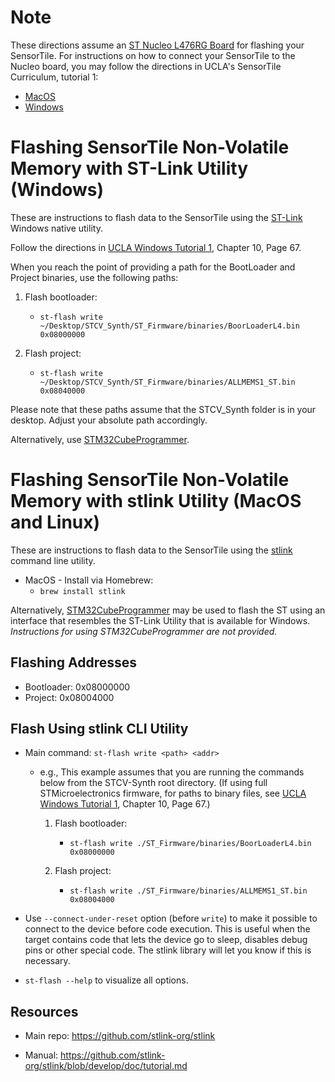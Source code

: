 # Note

These directions assume an [ST Nucleo L476RG Board](https://www.st.com/en/evaluation-tools/nucleo-l476rg.html) for flashing your SensorTile. For instructions on how to connect your SensorTile to the Nucleo board, you may follow the directions in UCLA's SensorTile Curriculum, tutorial 1:

* [MacOS](https://drive.google.com/file/d/1v540B7Kj-gJ9Px35lsvecWksL4ZKAPr_/view)
* [Windows](https://drive.google.com/file/d/1bh39QMUHsFQ8bXTbingEP0JvlwMTbXq4/view)


# Flashing SensorTile Non-Volatile Memory with ST-Link Utility (Windows)

These are instructions to flash data to the SensorTile using the [ST-Link](https://www.st.com/en/development-tools/stsw-link004.html) Windows native utility.

Follow the directions in [UCLA Windows Tutorial 1](https://drive.google.com/file/d/1bh39QMUHsFQ8bXTbingEP0JvlwMTbXq4/view), Chapter 10, Page 67.

When you reach the point of providing a path for the BootLoader and Project binaries, use the following paths:

1. Flash bootloader:
    * `st-flash write ~/Desktop/STCV_Synth/ST_Firmware/binaries/BoorLoaderL4.bin 0x08000000`

2. Flash project:
    * `st-flash write ~/Desktop/STCV_Synth/ST_Firmware/binaries/ALLMEMS1_ST.bin 0x08040000`

Please note that these paths assume that the STCV_Synth folder is in your desktop. Adjust your absolute path accordingly.

Alternatively, use [STM32CubeProgrammer](https://www.st.com/en/development-tools/stm32cubeprog.html).


# Flashing SensorTile Non-Volatile Memory with stlink Utility (MacOS and Linux)

These are instructions to flash data to the SensorTile using the [stlink](https://github.com/stlink-org/stlink) command line utility.

* MacOS - Install via Homebrew:
    * `brew install stlink`

Alternatively, [STM32CubeProgrammer](https://www.st.com/en/development-tools/stm32cubeprog.html) may be used to flash the ST using an interface that resembles the ST-Link Utility that is available for Windows. *Instructions for using STM32CubeProgrammer are not provided.*


## Flashing Addresses

* Bootloader: 0x08000000
* Project: 0x08004000


## Flash Using stlink CLI Utility

* Main command: `st-flash write <path> <addr>`

    * e.g., This example assumes that you are running the commands below from the STCV-Synth root directory. (If using full STMicroelectronics firmware, for paths to binary files, see [UCLA Windows Tutorial 1](https://drive.google.com/file/d/1bh39QMUHsFQ8bXTbingEP0JvlwMTbXq4/view), Chapter 10, Page 67.)

        1. Flash bootloader:
            * `st-flash write ./ST_Firmware/binaries/BoorLoaderL4.bin 0x08000000`

        2. Flash project:
            * `st-flash write ./ST_Firmware/binaries/ALLMEMS1_ST.bin 0x08004000`

* Use `--connect-under-reset` option (before `write`) to make it possible to connect to the device before code execution. This is useful when the target contains code that lets the device go to sleep, disables debug pins or other special code. The stlink library will let you know if this is necessary.

* `st-flash --help` to visualize all options.


## Resources

* Main repo: https://github.com/stlink-org/stlink

* Manual: https://github.com/stlink-org/stlink/blob/develop/doc/tutorial.md
